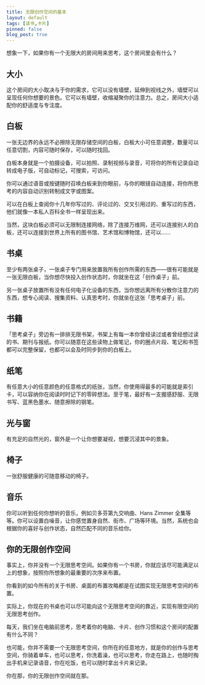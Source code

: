 ```yaml
---
title: 无限创作空间的基本
layout: default
tags: [读书,卡片]
pinned: false
blog_post: true
---
```



想象一下，如果你有一个无限大的房间用来思考，这个房间里会有什么？
## 大小

这个房间的大小取决与于你的需求，它可以没有墙壁，延伸到视线之外，墙壁可以呈现任何你想要的景色。它可以有墙壁，收缩凝聚你的注意力。总之，房间大小适配你的舒适度与专注度。

## 白板

一张无边界的永远不必擦除无限存储空间的白板，白板大小可任意调整，数量可以任意切割，内容可随时保存，可以随时找回。

白板本身就是一个拍摄设备，可以拍照、录制视频与录音，可将你的所有记录自动转成电子版，可自动标记，可搜索，可访问。

你可以通过语音或按键随时召唤白板来到你眼前，与你的眼镜自动连接，将你所思考的内容自动识别转制成文字或图案。

可以在白板上查阅你十几年你写过的、评论过的、交叉引用过的、重写过的东西，他们就像一本私人百科全书一样呈现出来。

当然，这块白板必须可以无限制连接网络，除了连接万维网，还可以连接别人的白板，还可以连接到世界上所有的图书馆、艺术馆和博物馆，还可以……

## 书桌

至少有两张桌子，一张桌子专门用来放置我所有创作所需的东西——很有可能就是一张无限白板，当你想尽快投入创作状态时，你就坐在这「创作桌子」前。

另一张桌子放置所有没有任何电子化设备的东西，当你想远离所有分散你注意力的东西，想专心阅读、搜集资料、认真思考时，你就坐在这张「思考桌子」前。

## 书籍

「思考桌子」旁边有一排排无限书架，书架上有每一本你曾经读过或者曾经想过读的书、期刊与报纸。你可以随意在这些读物上做笔记，你的圈点片段、笔记和书签都可以完整保留，也都可以会及时同步到你的白板上。

## 纸笔

有任意大小的任意颜色的任意格式的纸张，当然，你使用得最多的可能就是索引卡，可以容纳你在阅读时时记下的零碎想法。至于笔，最好有一支握感舒服、无限书写、蓝黑色墨水、随意擦除的钢笔。
## 光与窗

有充足的自然光的，窗外是一个让你想要凝视，想要沉浸其中的景象。
## 椅子

一张舒服健康的可随意移动的椅子。
## 音乐

你可以听到任何你想听的音乐，例如贝多芬第九交响曲、Hans Zimmer 全集等等。你可以设置白噪音，让你感觉置身自然、街市、广场等环境。当然，系统也会根据你的喜好与创作状态，自然匹配不同的音乐给你。

## 你的无限创作空间

事实上，你并没有一个无限思考空间。如果你有一个书房，你就应该尽可能满足以上的想象，按照你所想象的最重要的次序来布置。

你看到的如今所有的关于书房、桌面的布置攻略都是在试图实现无限思考空间的布置。

实际上，你现在的书桌也可以尽可能向这个无限思考空间的靠近，实现有限空间的无限思考创作。

每天，我们坐在电脑前思考，思考着你的电脑、卡片、创作习惯和这个房间的配置有什么不同？

也可能，你并不需要一个无限思考空间，你所在的任意地方，就是你的创作与思考空间，你骑着单车，也可以思考，你洗着澡，也可以思考，你走在路上，也随时掏出手机来记录语音，你在吃饭，也可以随时拿出卡片来记录。

你在那，你的无限创作空间就在那。

